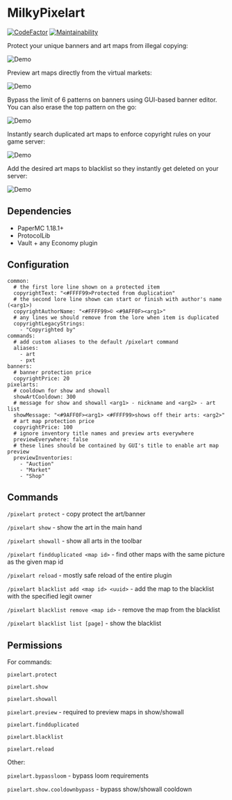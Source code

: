 # MilkyPixelart
[![CodeFactor](https://www.codefactor.io/repository/github/radiant-ai/milkypixelart/badge)](https://www.codefactor.io/repository/github/radiant-ai/milkypixelart)
[![Maintainability](https://api.codeclimate.com/v1/badges/4dfb4edd6f9a4ace6b9e/maintainability)](https://codeclimate.com/github/radiant-ai/MilkyPixelart/maintainability)

Protect your unique banners and art maps from illegal copying:

![Demo](https://i.imgur.com/c5OmyVa.gif)

Preview art maps directly from the virtual markets:

![Demo](https://i.imgur.com/oZbuB3y.gif)

Bypass the limit of 6 patterns on banners using GUI-based banner editor. You can also erase the top pattern on the go:

![Demo](https://i.imgur.com/RyRVolG.gif)

Instantly search duplicated art maps to enforce copyright rules on your game server:

![Demo](https://i.imgur.com/aXpxVgf.gif)

Add the desired art maps to blacklist so they instantly get deleted on your server:

![Demo](https://i.imgur.com/MGqk2mM.png)

## Dependencies
- PaperMC 1.18.1+
- ProtocolLib
- Vault + any Economy plugin
## Configuration
```
common:
  # the first lore line shown on a protected item
  copyrightText: "<#FFFF99>Protected from duplication"
  # the second lore line shown can start or finish with author's name (<arg1>)
  copyrightAuthorName: "<#FFFF99>© <#9AFF0F><arg1>"
  # any lines we should remove from the lore when item is duplicated
  copyrightLegacyStrings:
    - "Copyrighted by"
commands:
  # add custom aliases to the default /pixelart command
  aliases:
    - art
    - pxt
banners:
  # banner protection price
  copyrightPrice: 20
pixelarts:
  # cooldown for show and showall
  showArtCooldown: 300
  # message for show and showall <arg1> - nickname and <arg2> - art list
  showMessage: "<#9AFF0F><arg1> <#FFFF99>shows off their arts: <arg2>"
  # art map protection price
  copyrightPrice: 100
  # ignore inventory title names and preview arts everywhere
  previewEverywhere: false
  # these lines should be contained by GUI's title to enable art map preview
  previewInventories:
    - "Auction"
    - "Market"
    - "Shop"
```
## Commands

`/pixelart protect` - copy protect the art/banner

`/pixelart show` - show the art in the main hand

`/pixelart showall` - show all arts in the toolbar

`/pixelart findduplicated <map id>` - find other maps with the same picture as the given map id

`/pixelart reload` - mostly safe reload of the entire plugin

`/pixelart blacklist add <map id> <uuid>` - add the map to the blacklist with the specified legit owner

`/pixelart blacklist remove <map id>` - remove the map from the blacklist

`/pixelart blacklist list [page]` - show the blacklist

## Permissions

For commands:

`pixelart.protect`

`pixelart.show`

`pixelart.showall`

`pixelart.preview` - required to preview maps in show/showall

`pixelart.findduplicated`

`pixelart.blacklist`

`pixelart.reload`

Other:

`pixelart.bypassloom` - bypass loom requirements

`pixelart.show.cooldownbypass` - bypass show/showall cooldown